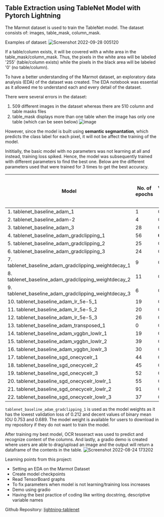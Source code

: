 ## Table Extraction using TableNet Model with Pytorch Lightning

 The Marmot dataset is used to train the TableNet model. The dataset consists of: images, table_mask, column_mask. 
 
 Examples of dataset: 
 ![Screenshot 2022-09-28 005120](https://user-images.githubusercontent.com/107597583/192587968-0a756041-40f2-46de-be96-4ef0390f90f0.png)
 
  If a table/column exists, it will be covered with a white area in the table_mask/column_mask. Thus, the pixels in the white area will be labeled '255' (table/column exists) while the pixels in the black area will be labeled '0' (no table/column). 

 To have a better understanding of the Marmot dataset, an exploratory data analysis (EDA) of the dataset was created.
 The EDA notebook was essential as it allowed me to understand each and every detail of the dataset.
 
 There were several errors in the dataset: 
  1. 509 different images in the dataset whereas there are 510 column and table masks files
  2. table_mask displays more than one table when the image has only one table (which can be seen below)
  ![image](https://user-images.githubusercontent.com/107597583/192589249-1ce53acd-7abc-4414-a5cc-bfefaafa2f3e.png)

 
 However, since the model is built using **semantic segmantation**, which predicts the class label for each pixel, it will not be affect the training of the model. 

 Inititially, the basic model with no parameters was not learning at all and instead, training loss spiked. Hence, the model was subsequently trained with different parameters to find the best one. Below are the different parameters used that were trained for 3 times to get the best accuracy.  
 
| Model | No. of epochs | Validation Loss | Binary mean IOU for table | Binary mean IOU for column | 
|-------|---------------|-----------------|---------------------------|----------------------------|
|1. tablenet_baseline_adam_1| 1 | 0.384 | 0.740 | 0.652 |
|2. tablenet_baseline_adam-2| 4 | 0.361 | 0.750 | 0.650 | 
|3. tablenet_baseline_adam_3| 28 | 0.298 | 0.807 | 0.697|
|4. tablenet_baseline_adam_gradclipping_1| 56 | **0.212** | 0.753 | 0.689|
|5. tablenet_baseline_adam_gradclipping_2| 25 | 0.225 | 0.682 | 0.709|
|6. tablenet_baseline_adam_gradclipping_3| 24 | 0.220 | 0.756 | **0.717**|
|7. tablenet_baseline_adam_gradclipping_weightdecay_1| 9 | 0.321 | 0.136 | 0.112|
|8. tablenet_baseline_adam_gradclipping_weightdecay_2| 11 | 0.299 | 0.136 | 0.111|
|9. tablenet_baseline_adam_gradclipping_weightdecay_3| 6 | 0.342 | 0.136 | 0.113|
|10. tablenet_baseline_adam_lr_5e-5_1|19|0.286| **0.812**| 0.707
|11. tablenet_baseline_adam_lr_5e-5_2|20|0.266| 0.572| 0.673
|12. tablenet_baseline_adam_lr_5e-5_3|26|0.281|0.796| 0.715
|13. tablenet_baseline_adam_transposed_1|0|0.456| 0.649| 0.651|
|14. tablenet_baseline_adam_vggbn_lowlr_1|19|0.285|0.136|0.111
|15. tablenet_baseline_adam_vggbn_lowlr_2|39|0.285|0.136|0.112
|16. tablenet_baseline_adam_vggbn_lowlr_3|30|0.288|0.136|0.112
|17. tablenet_baseline_sgd_onecycelr_1|44|0.488|0.226| 0.279|
|18. tablenet_baseline_sgd_onecycelr_2|45|0.583|0.592|0.497|
|19. tablenet_baseline_sgd_onecycelr_3|52|0.511|0.585|0.302
|20. tablenet_baseline_sgd_onecycelr_lowlr_1|55|0.459|0.252| 0.242
|21. tablenet_baseline_sgd_onecycelr_lowlr_2|91|0.804|0.161|0.233 |
|22. tablenet_baseline_sgd_onecycelr_lowlr_3|37|0.648|0.177| 0.137| 

`tablenet_baseline_adam_gradclipping_1` is used as the model weights as it has the lowest validation loss of 0.212 and decent values of binary mean IOU 0.753 and 0.689. The model weight is available for users to download in my repository if they do not want to train the model.

After training my best model, OCR tesseract was used to predict and recognize content of the columns. And lastly, a gradio demo is created where users are able to drag/upload an image and the output will return a dataframe of the contents in the table. 
![Screenshot 2022-08-24 173202](https://user-images.githubusercontent.com/107597583/186386131-392d7866-91fe-4bb9-9655-ac260f1f4d29.png)

Learning points from this project: 
- Setting an EDA on the Marmot Dataset
- Create model checkpoints 
- Read TensorBoard graphs
- To fix parameters when model is not learning/training loss increases
- Demo using gradio
- Having the best practice of coding like writing docstring, descriptive variable names

 Github Repository: [lightning-tablenet](https://github.com/claudiamohh/lightning-tablenet)
